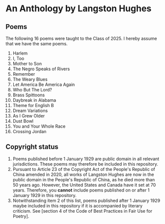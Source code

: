 # An Anthology by Langston Hughes

## Poems
The following 16 poems were taught to the Class of 2025. I hereby assume that
we have the same poems.

1. Harlem
2. I, Too
3. Mother to Son
4. The Negro Speaks of Rivers
5. Remember
6. The Weary Blues
7. Let America Be America Again
8. Who But The Lord?
9. Brass Spittoons
10. Daybreak in Alabama
11. Theme for English B
12. Dream Variations
13. As I Grew Older
14. Dust Bowl
15. You and Your Whole Race
16. Crossing Jordan

## Copyright status
1. Poems published before 1 January 1929 are public domain in all relevant
   jurisdictions. These poems may therefore be included in this repository.
2. Pursuant to Article 23 of the Copyright Act of the People's Republic of
   China amended in 2020, all works of Langston Hughes are now in the public
   domain in the People's Republic of China, as he died more than 50 years ago.
   However, the United States and Canada have it set at 70 years. Therefore,
   you **cannot** include poems published on or after 1 January 1929 in this
   repository.
3. Notwithstanding item 2 of this list, poems published after 1 January 1929
   maybe included in this repository if it is accompanied by literary
   criticism. See
   [section 4 of the Code of Best Practices in Fair Use for Poetry].
